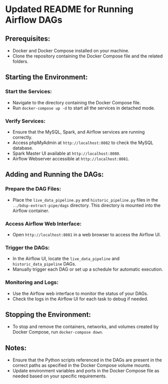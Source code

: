 
# Updated README for Running Airflow DAGs

## Prerequisites:
- Docker and Docker Compose installed on your machine.
- Clone the repository containing the Docker Compose file and the related folders.

## Starting the Environment:
### Start the Services:
- Navigate to the directory containing the Docker Compose file.
- Run `docker-compose up -d` to start all the services in detached mode.

### Verify Services:
- Ensure that the MySQL, Spark, and Airflow services are running correctly.
- Access phpMyAdmin at `http://localhost:8082` to check the MySQL database.
- Spark Master UI available at `http://localhost:8080`.
- Airflow Webserver accessible at `http://localhost:8081`.

## Adding and Running the DAGs:
### Prepare the DAG Files:
- Place the `live_data_pipeline.py` and `historic_pipeline.py` files in the `../bdsp-extract-pipe/dags` directory. This directory is mounted into the Airflow container.

### Access Airflow Web Interface:
- Open `http://localhost:8081` in a web browser to access the Airflow UI.

### Trigger the DAGs:
- In the Airflow UI, locate the `live_data_pipeline` and `historic_data_pipeline` DAGs.
- Manually trigger each DAG or set up a schedule for automatic execution.

### Monitoring and Logs:
- Use the Airflow web interface to monitor the status of your DAGs.
- Check the logs in the Airflow UI for each task to debug if needed.

## Stopping the Environment:
- To stop and remove the containers, networks, and volumes created by Docker Compose, run `docker-compose down`.

## Notes:
- Ensure that the Python scripts referenced in the DAGs are present in the correct paths as specified in the Docker Compose volume mounts.
- Update environment variables and ports in the Docker Compose file as needed based on your specific requirements.
